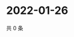 # 2022-01-26

共 0 条

<!-- BEGIN WEIBO -->
<!-- 最后更新时间 Wed Jan 26 2022 20:21:35 GMT+0800 (China Standard Time) -->

<!-- END WEIBO -->
